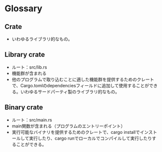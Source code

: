 # Glossary

## Crate

- いわゆるライブラリ的なもの。

## Library crate

- ルート：src/lib.rs
- 機能群が含まれる
- 他のプログラムで取り込むことに適した機能群を提供するためのクレートで、Cargo.tomlのdependenciesフィールドに追加して使用することができる。いわゆるサードパーティ製のライブラリ的なもの。

## Binary crate

- ルート：src/main.rs
- main関数が含まれる（プログラムのエントリーポイント）
- 実行可能なバイナリを提供するためのクレートで、cargo installでインストールして実行したり、cargo runでローカルでコンパイルして実行したりすることができる。
